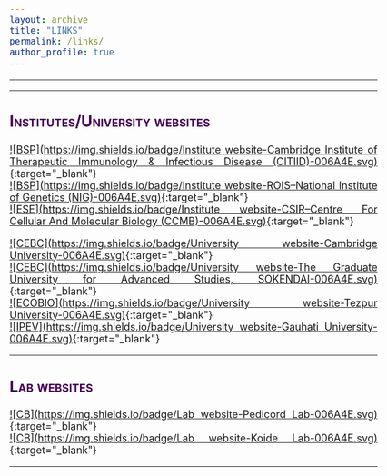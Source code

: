 ```yaml
---
layout: archive
title: "LINKS"
permalink: /links/
author_profile: true
---
```

---
<style>
  body {
    text-align: justify;
    font-size: 18px;  /* Increase font size */
  }
</style>

------
## <span style="font-variant:small-caps;"><span style="color:#440154">**Institutes/University websites**</span></span>

[![BSP](https://img.shields.io/badge/Institute website-Cambridge Institute of Therapeutic Immunology & Infectious Disease (CITIID)-006A4E.svg)](https://www.citiid.cam.ac.uk/){:target="_blank"}<br>
[![BSP](https://img.shields.io/badge/Institute website-ROIS–National Institute of Genetics (NIG)-006A4E.svg)](https://www.nig.ac.jp/nig/){:target="_blank"}<br>
[![ESE](https://img.shields.io/badge/Institute website-CSIR–Centre For Cellular And Molecular Biology (CCMB)-006A4E.svg)](https://www.ccmb.res.in/){:target="_blank"}<br>

[![CEBC](https://img.shields.io/badge/University website-Cambridge University-006A4E.svg)](https://www.cam.ac.uk/){:target="_blank"}<br>
[![CEBC](https://img.shields.io/badge/University website-The Graduate University for Advanced Studies, SOKENDAI-006A4E.svg)](https://www.soken.ac.jp/en/){:target="_blank"}<br>
[![ECOBIO](https://img.shields.io/badge/University website-Tezpur University-006A4E.svg)](http://www.tezu.ernet.in/){:target="_blank"}<br>
[![IPEV](https://img.shields.io/badge/University website-Gauhati University-006A4E.svg)](https://gauhati.ac.in/){:target="_blank"}<br>

------

## <span style="font-variant:small-caps;"><span style="color:#440154">**Lab websites**</span></span>

[![CB](https://img.shields.io/badge/Lab website-Pedicord Lab-006A4E.svg)](https://pedicordlab.com/){:target="_blank"}<br>
[![CB](https://img.shields.io/badge/Lab website-Koide Lab-006A4E.svg)](https://sites.google.com/view/mgrl-koide-lab){:target="_blank"}<br>

------
